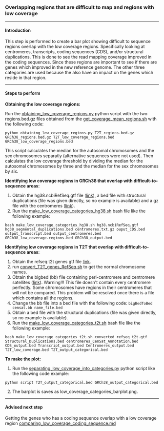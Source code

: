 ### Overlapping regions that are difficult to map and regions with low coverage

---
#### Introduction
This step is performed to create a bar plot showing difficult to sequence regions overlap with the low coverage 
regions. Specifically looking at centromeres, transcripts, coding sequences (CDS), and/or structural duplications. 
This is done to see the read mapping coverage improved in the coding sequences. Since these regions are
important to see if there are genes which improved in the new reference genome. The other three categories are used
because the also have an impact on the genes which reside in that region.

---
#### Steps to perform

**Obtaining the low coverage regions:**

Run the [obtaining_low_coverage_regions.py](https://github.com/WoutPoelen/Internship_T2T/blob/main/scripts/python/obtaining_low_coverage_regions.py) 
python script with the two regions.bed.gz files obtained from the
[get_coverage_mean_regions.sh](https://github.com/WoutPoelen/Internship_T2T/blob/main/scripts/bash/get_coverage_mean_regions.sh) with the following code:

```
python obtaining_low_coverage_regions.py T2T_regions.bed.gz GRCh38_regions.bed.gz T2T_low_coverage_regions.bed GRCh38_low_coverage_regions.bed
```

This script calculates the median for the autosomal chromosomes and the sex chromosomes separatly (alternative sequences were not used). 
Then calculates the low coverage threshold by dividing the median for the autosomal chromosomes by three and the median for the sex chromosomes by six.


**Identifying low coverage regions in GRCh38 that overlap with difficult-to-sequence areas:**
1. Obtain the hg38.ncbiRefSeq.gtf file ([link](https://hgdownload.soe.ucsc.edu/goldenPath/hg38/bigZips/genes/)), a bed 
file with structural duplications (file was given directly, so no example is available) and a gz file with the centromeres ([link](https://hgdownload.soe.ucsc.edu/goldenPath/hg38/database/)).
2. Run the [make_low_coverage_categories_hg38.sh](https://github.com/WoutPoelen/Internship_T2T/blob/main/scripts/bash/make_low_coverage_categories_hg38.sh) bash file like the following example:
```
bash make_low_coverage_categories_hg38.sh hg38.ncbiRefSeq.gtf hg38_segmental_duplications.bed centromeres.txt.gz ouput_CDS.bed output_transcript.bed output_centromeres.bed GRCh38_low_coverage.regions.bed GRCh38_output.bed
```

**Identifying low coverage regions in T2T that overlap with difficult-to-sequence areas:**

1. Obtain the refseq t2t genes gtf file [link](https://ftp.ncbi.nlm.nih.gov/genomes/all/GCF/009/914/755/GCF_009914755.1_T2T-CHM13v2.0/).
2. run [convert_T2T_genes_RefSeq.sh](https://github.com/WoutPoelen/Internship_T2T/blob/main/scripts/bash/convert_T2T_genes_RefSeq.sh) to get the normal chromosome names.
3. Obtain the bigbed (bb) file containing peri-centromere and centromere satellites ([link](https://genome-euro.ucsc.edu/cgi-bin/hgTrackUi?hgsid=345820279_xEDUaM4aXhxuQpQp1EiinRxuQAFH&db=hub_567047_hs1&c=chr9&g=hub_567047_censat)). 
Warning!!! This file doesn't contain every centromere perfectly. Some chromosomes have regions in their centromeres that will not be compared. This problem will be resolved once there is a file which contains all the regions.
4. Change the bb file into a bed file with the following code:
```bigBedToBed censat.bb name_file.bed```
5. Obtain a bed file with the structural duplications (file was given directly, so no example is available).
6. Run the [make_low_coverage_categories_t2t.sh](https://github.com/WoutPoelen/Internship_T2T/blob/main/scripts/bash/make_low_coverage_categories_t2t.sh) bash file like the following example:
```
bash make_low_coverage_categories_t2t.sh converted_refseq_t2t.gtf Structural_Duplications.bed centromeres_CenSat_Annotation.bed CDS_output.bed Transcript_output.bed Centromeres_output.bed T2T_low_coverage.bed T2T_output_categorical.bed
```

**To make the plot:**
1. Run the [separating_low_coverage_into_categories.py](https://github.com/WoutPoelen/Internship_T2T/blob/main/scripts/python/separating_low_coverage_into_categories.py) python script like the following code example:
```
python script T2T_output_categorical.bed GRCh38_output_categorical.bed
```
2. The barplot is saves as low_coverage_categories_barplot.png.

---
#### Advised next step
Getting the genes who has a coding sequence overlap with a low coverage region [comparing_low_coverage_coding_sequence.md](https://github.com/WoutPoelen/Internship_T2T/tree/main/documentation/comparing_low_coverage_coding_sequence.md)
